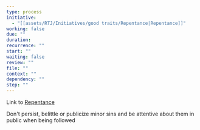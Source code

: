 ```yaml
---
type: process
initiative:
  - "[[assets/RTJ/Initiatives/good traits/Repentance|Repentance]]"
working: false
due: ""
duration: 
recurrence: ""
start: ""
waiting: false
review: ""
file: ""
context: ""
dependency: ""
step: ""
---
```


Link to [Repentance](assets/RTJ/Initiatives/good%20traits/Repentance.md)

Don't persist, belittle or publicize minor sins and be attentive about them in public when being followed
